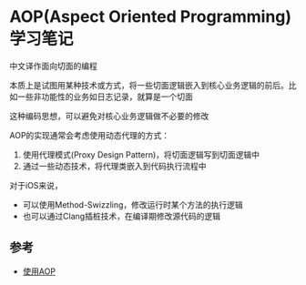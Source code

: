 # AOP(Aspect Oriented Programming)学习笔记

中文译作面向切面的编程

本质上是试图用某种技术或方式，将一些切面逻辑嵌入到核心业务逻辑的前后。比如一些非功能性的业务如日志记录，就算是一个切面

这种编码思想，可以避免对核心业务逻辑做不必要的修改

AOP的实现通常会考虑使用动态代理的方式：

1. 使用代理模式(Proxy Design Pattern)，将切面逻辑写到切面逻辑中
2. 通过一些动态技术，将代理类嵌入到代码执行流程中

对于iOS来说，

- 可以使用Method-Swizzling，修改运行时某个方法的执行逻辑
- 也可以通过Clang插桩技术，在编译期修改源代码的逻辑

## 参考

- [使用AOP](https://www.liaoxuefeng.com/wiki/1252599548343744/1266265125480448)